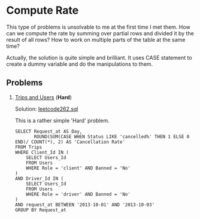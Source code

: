 # Compute Rate

This type of problems is unsolvable to me at the first time I met them. How can we compute the rate by summing over partial rows and divided it by the result of all rows? How to work on multiple parts of the table at the same time?

Actually, the solution is quite simple and brilliant. It uses CASE statement to create a dummy variable and do the manipulations to them. 

## Problems

1. [Trips and Users](https://leetcode.com/problems/trips-and-users/) (**Hard**)

   Solution: [leetcode262.sql](https://github.com/yangmexi/practice-sql/blob/master/LeetCode/compute-rate/leetcode262.sql)

   This is a rather simple 'Hard' problem. 

   ```mysql
   SELECT Request_at AS Day, 
          ROUND(SUM(CASE WHEN Status LIKE 'cancelled%' THEN 1 ELSE 0 END)/ COUNT(*), 2) AS 'Cancellation Rate'
   FROM Trips
   WHERE Client_Id IN (
       SELECT Users_Id
       FROM Users
       WHERE Role = 'client' AND Banned = 'No'
   )
   AND Driver_Id IN (
       SELECT Users_Id
       FROM Users
       WHERE Role = 'driver' AND Banned = 'No'
   )
   AND request_at BETWEEN '2013-10-01' AND '2013-10-03'
   GROUP BY Request_at
   ```

   